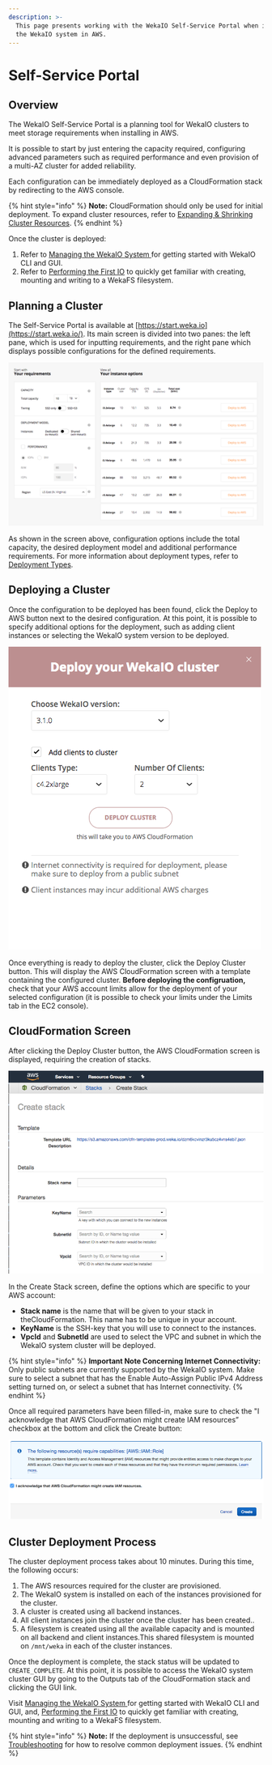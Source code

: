 ```yaml
---
description: >-
  This page presents working with the WekaIO Self-Service Portal when installing
  the WekaIO system in AWS.
---
```


# Self-Service Portal

## Overview

The WekaIO Self-Service Portal is a planning tool for WekaIO clusters to meet storage requirements when installing in AWS.

It is possible to start by just entering the capacity required, configuring advanced parameters such as required performance and even provision of a multi-AZ cluster for added reliability.

Each configuration can be immediately deployed as a CloudFormation stack by redirecting to the AWS console. 

{% hint style="info" %}
**Note:** CloudFormation should only be used for initial deployment. To expand cluster resources, refer to [Expanding & Shrinking Cluster Resources](../../usage/expanding-and-shrinking-cluster-resources/).
{% endhint %}

Once the cluster is deployed:

1. Refer to [Managing the WekaIO System ](../../getting-started-with-wekaio/managing-wekaio-system.md)for getting started with WekaIO CLI and GUI.
2. Refer to [Performing the First IO](../../getting-started-with-wekaio/performing-the-first-io.md) to quickly get familiar with creating, mounting and writing to a WekaFS filesystem.

## Planning a Cluster

The Self-Service Portal is available at [https://start.weka.io](https://start.weka.io/). Its main screen is divided into two panes: the left pane, which is used for inputting requirements, and the right pane which displays possible configurations for the defined requirements.

![Self-Service Portal Main Screen](../../.gitbook/assets/01-calculator-overview.png)

As shown in the screen above, configuration options include the total capacity, the desired deployment model and additional performance requirements. For more information about deployment types, refer to [Deployment Types](deployment-types.md).

## Deploying a Cluster

Once the configuration to be deployed has been found, click the Deploy to AWS button next to the desired configuration. At this point, it is possible to specify additional options for the deployment, such as adding client instances or selecting the WekaIO system version to be deployed.

![Additional Deployment Options Dialog Box](../../.gitbook/assets/02-deploy-cluster.png)

Once everything is ready to deploy the cluster, click the Deploy Cluster button. This will display the AWS CloudFormation screen with a template containing the configured cluster. **Before deploying the configruation,** check that your AWS account limits allow for the deployment of your selected configuration \(it is possible to check your limits under the Limits tab in the EC2 console\).

## CloudFormation Screen

After clicking the Deploy Cluster button, the AWS CloudFormation screen is displayed, requiring the creation of stacks. 

![AWS Create Stack Screen](../../.gitbook/assets/03-cloudformation-create-stack.png)

In the Create Stack screen, define the options which are specific to your AWS account:

* **Stack name** is the name that will be given to your stack in  theCloudFormation. This name has to be unique in your account.
* **KeyName** is the SSH-key that you will use to connect to the instances.
* **VpcId** and **SubnetId** are used to select the VPC and subnet in which the WekaIO system cluster will be deployed.

{% hint style="info" %}
**Important Note Concerning Internet Connectivity:** Only public subnets are currently supported by the WekaIO system. Make sure to select a subnet that has the Enable Auto-Assign Public IPv4 Address setting turned on, or select a subnet that has Internet connectivity.
{% endhint %}

Once all required parameters have been filled-in, make sure to check the "I acknowledge that AWS CloudFormation might create IAM resources” checkbox at the bottom and click the Create button:

![AWS Check Box and Creation Dialog Box](../../.gitbook/assets/04-cloudformation-iam-creds.png)

## Cluster Deployment Process

The cluster deployment process takes about 10 minutes. During this time, the following occurs:

1. The AWS resources required for the cluster are provisioned.
2. The WekaIO system is installed on each of the instances provisioned for the cluster.
3. A cluster is created using all backend instances.
4. All client instances join the cluster once the cluster has been created..
5. A filesystem is created using all the available capacity and is mounted on all backend and client instances.This shared filesystem is mounted on `/mnt/weka` in each of the cluster instances.

Once the deployment is complete, the stack status will be updated to `CREATE_COMPLETE`. At this point, it is possible to access the WekaIO system cluster GUI by going to the Outputs tab of the CloudFormation stack and clicking the GUI link. 

Visit [Managing the WekaIO System ](../../getting-started-with-wekaio/managing-wekaio-system.md)for getting started with WekaIO CLI and GUI, and, [Performing the First IO](../../getting-started-with-wekaio/performing-the-first-io.md) to quickly get familiar with creating, mounting and writing to a WekaFS filesystem.

{% hint style="info" %}
**Note:** If the deployment is unsuccessful, see [Troubleshooting](troubleshooting.md) for how to resolve common deployment issues.
{% endhint %}



